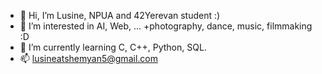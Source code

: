 - 👋 Hi, I’m Lusine, NPUA and 42Yerevan student :)
- 👀 I’m interested in AI, Web,  ... +photography, dance, music, filmmaking :D
- 🌱 I’m currently learning C, C++, Python, SQL.
- 📫 lusineatshemyan5@gmail.com
